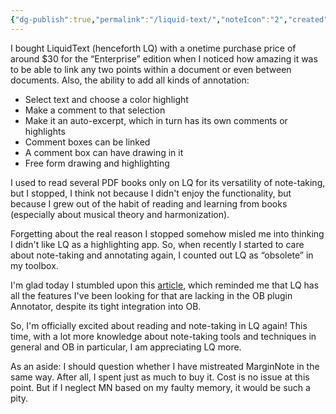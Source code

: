 ```yaml
---
{"dg-publish":true,"permalink":"/liquid-text/","noteIcon":"2","created":"","updated":""}
---
```


I bought LiquidText (henceforth LQ) with a onetime purchase price of around $30 for the “Enterprise” edition when I noticed how amazing it was to be able to link any two points within a document or even between documents. Also, the ability to add all kinds of annotation: 
- Select text and choose a color highlight
- Make a comment to that selection
- Make it an auto-excerpt, which in turn has its own comments or highlights 
- Comment boxes can be linked
- A comment box can have drawing in it
- Free form drawing and highlighting

I used to read several PDF books only on LQ for its versatility of note-taking, but I stopped, I think not because I didn't enjoy the functionality, but because I grew out of the habit of reading and learning from books (especially about musical theory and harmonization).

Forgetting about the real reason I stopped somehow misled me into thinking I didn't like LQ as a highlighting app. So, when recently I started to care about note-taking and annotating again, I counted out LQ as “obsolete” in my toolbox.

I'm glad today I stumbled upon this [article](https://leancrew.com/all-this/2020/05/highlighting-with-highlights-and-liquidtext/), which reminded me that LQ has all the features I've been looking for that are lacking in the OB plugin Annotator, despite its tight integration into OB.

So, I'm officially excited about reading and note-taking in LQ again! This time, with a lot more knowledge about note-taking tools and techniques in general and OB in particular, I am appreciating LQ more.

As an aside: I should question whether I have mistreated MarginNote in the same way. After all, I spent just as much to buy it. Cost is no issue at this point. But if I neglect MN based on my faulty memory, it would be such a pity.